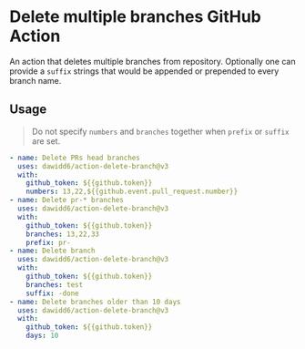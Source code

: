 # Delete multiple branches GitHub Action

An action that deletes multiple branches from repository.
Optionally one can provide a `suffix` strings that would be appended or prepended to every branch name.

## Usage

> Do not specify `numbers` and `branches` together when `prefix` or `suffix` are set.

```yaml
- name: Delete PRs head branches
  uses: dawidd6/action-delete-branch@v3
  with:
    github_token: ${{github.token}}
    numbers: 13,22,${{github.event.pull_request.number}}
- name: Delete pr-* branches
  uses: dawidd6/action-delete-branch@v3
  with:
    github_token: ${{github.token}}
    branches: 13,22,33
    prefix: pr-
- name: Delete branch
  uses: dawidd6/action-delete-branch@v3
  with:
    github_token: ${{github.token}}
    branches: test
    suffix: -done
- name: Delete branches older than 10 days
  uses: dawidd6/action-delete-branch@v3
  with:
    github_token: ${{github.token}}
    days: 10
```
